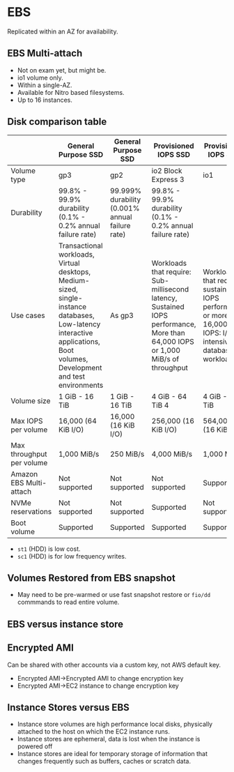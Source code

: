 # EBS 

Replicated within an AZ for availability.


## EBS Multi-attach

- Not on exam yet, but might be.
- io1 volume only.
- Within a single-AZ.
- Available for Nitro based filesystems.
- Up to 16 instances.

 ## Disk comparison table

||General Purpose SSD| General Purpose SSD|Provisioned IOPS SSD|Provisioned IOPS SSD|
|---|---|---|---|---|
|Volume type|gp3|gp2|io2 Block Express 3|	io1|
|Durability|99.8% - 99.9% durability (0.1% - 0.2% annual failure rate)|99.999% durability (0.001% annual failure rate)|99.8% - 99.9% durability (0.1% - 0.2% annual failure rate)|
|Use cases| Transactional workloads, Virtual desktops, Medium-sized, single-instance databases, Low-latency interactive applications, Boot volumes, Development and test environments| As gp3| Workloads that require: Sub-millisecond latency, Sustained IOPS performance, More than 64,000 IOPS or 1,000 MiB/s of throughput| Workloads that require sustained IOPS performance or more than 16,000 IOPS: I/O-intensive database workloads|
|Volume size|1 GiB - 16 TiB|1 GiB - 16 TiB|4 GiB - 64 TiB 4|4 GiB - 16 TiB|
|Max IOPS per volume|16,000 (64 KiB I/O)|16,000 (16 KiB I/O)|256,000 (16 KiB I/O)|564,000 (16 KiB I/O)|
|Max throughput per volume|1,000 MiB/s|250 MiB/s |4,000 MiB/s|1,000 MiB/s|
|Amazon EBS Multi-attach|Not supported|Not supported|Not supported|Supported|
|NVMe reservations|Not supported|Not supported|Supported|Not supported|
|Boot volume|Supported|Supported|Supported|Supported|

- ````st1```` (HDD) is low cost.
- ````sc1```` (HDD) is for low frequency writes.

## Volumes Restored from EBS snapshot

- May need to be pre-warmed or use fast snapshot restore or ````fio/dd```` commmands to read entire volume.

## EBS versus instance store

## Encrypted AMI

Can be shared with other accounts via a custom key, not AWS default key.

- Encrypted AMI->Encrypted AMI to change encryption key
- Encrypted AMI->EC2 instance to change encryption key


## Instance Stores versus EBS

- Instance store volumes are high performance local disks, physically attached to the host on which the EC2 instance runs.
- Instance stores are ephemeral, data is lost when the instance is powered off
- Instance stores are ideal for temporary storage of information that changes frequently such as buffers, caches or scratch data.

